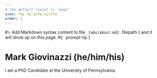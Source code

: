 ```yaml
---
# the default layout is 'page'
icon: fas fa-info-circle
order: 1
---
```


#> Add Markdown syntax content to file `_tabs/about.md`{: .filepath } and it will show up on this page.
#{: .prompt-tip }

# Mark Giovinazzi (he/him/his)

I am a PhD Candidate at the University of Pennsylvania.
